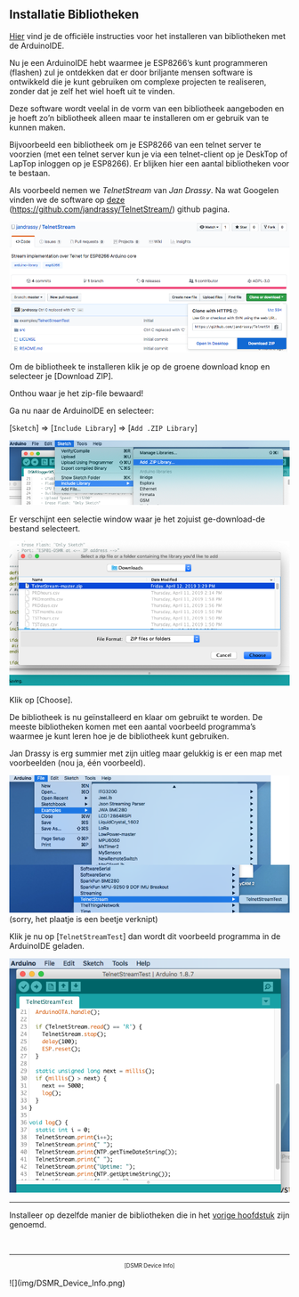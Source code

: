 ## Installatie Bibliotheken

[Hier](https://www.arduino.cc/en/guide/libraries) vind je de officiële instructies
voor het installeren van bibliotheken met de ArduinoIDE.

Nu je een ArduinoIDE hebt waarmee je ESP8266’s kunt programmeren (flashen) zul je 
ontdekken dat er door briljante mensen software is ontwikkeld die je kunt 
gebruiken om complexe projecten te realiseren, zonder dat je zelf het wiel 
hoeft uit te vinden.

Deze software wordt veelal in de vorm van een bibliotheek aangeboden en je 
hoeft zo’n bibliotheek alleen maar te installeren om er gebruik van te kunnen maken.

Bijvoorbeeld een bibliotheek om je ESP8266 van een telnet server te voorzien (met 
een telnet server kun je via een telnet-client op je DeskTop of LapTop inloggen op 
je ESP8266). Er blijken hier een aantal bibliotheken voor te bestaan. 

Als voorbeeld nemen we *TelnetStream* van *Jan Drassy*. Na wat Googelen vinden we de 
software op [deze](https://github.com/jandrassy/TelnetStream/) 
(https://github.com/jandrassy/TelnetStream/) github pagina. 

![](img/DownloadTelnet.png)

Om de bibliotheek te installeren klik je op de groene download knop en 
selecteer je [Download ZIP].

Onthou waar je het zip-file bewaard!

Ga nu naar de ArduinoIDE en selecteer:

[`Sketch`] => [`Include Library`] => [`Add .ZIP Library`]

![](img/IDE_Add_Lib_Zip.png)

Er verschijnt een selectie window waar je het zojuist ge-download-de bestand selecteert.

![](img/IDE_Install_Lib_Zip.png)

Klik op [Choose].

De bibliotheek is nu geïnstalleerd en klaar om gebruikt te worden. De meeste 
bibliotheken komen met een aantal voorbeeld programma’s waarmee je kunt leren 
hoe je de bibliotheek kunt gebruiken.

Jan Drassy is erg summier met zijn uitleg maar gelukkig is 
er een map met voorbeelden (nou ja, één voorbeeld). 

![](img/TelnetExample.png)
(sorry, het plaatje is een beetje verknipt)

Klik je nu op [`TelnetStreamTest`] dan wordt dit voorbeeld programma 
in de ArduinoIDE geladen.

![](img/TelnetTestProg.png)

---
Installeer op dezelfde manier de bibliotheken die in het [vorige hoofdstuk](benodigdeBibliotheken.md)
zijn genoemd.

<br>

---
<center style="font-size: 70%">[DSMR Device Info]</center><br>
![](img/DSMR_Device_Info.png)
